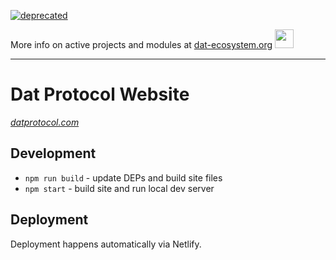 [![deprecated](http://badges.github.io/stability-badges/dist/deprecated.svg)](https://github.com/hypercore-protocol/hypercore-proposals) 

More info on active projects and modules at [dat-ecosystem.org](https://dat-ecosystem.org/) <img src="https://i.imgur.com/qZWlO1y.jpg" width="30" height="30" /> 

---

# Dat Protocol Website

*[datprotocol.com](https://dat-ecosystem.github.io/datprotocol.com/)*
## Development

* `npm run build` - update DEPs and build site files
* `npm start` - build site and run local dev server

## Deployment

Deployment happens automatically via Netlify.
